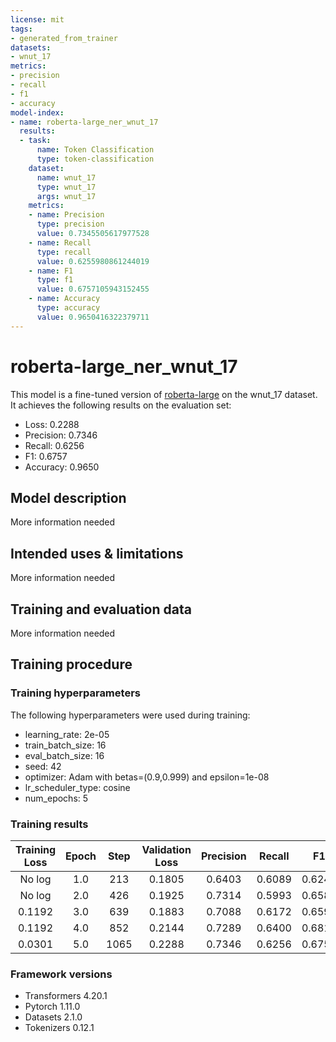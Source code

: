 ```yaml
---
license: mit
tags:
- generated_from_trainer
datasets:
- wnut_17
metrics:
- precision
- recall
- f1
- accuracy
model-index:
- name: roberta-large_ner_wnut_17
  results:
  - task:
      name: Token Classification
      type: token-classification
    dataset:
      name: wnut_17
      type: wnut_17
      args: wnut_17
    metrics:
    - name: Precision
      type: precision
      value: 0.7345505617977528
    - name: Recall
      type: recall
      value: 0.6255980861244019
    - name: F1
      type: f1
      value: 0.6757105943152455
    - name: Accuracy
      type: accuracy
      value: 0.9650416322379711
---
```


<!-- This model card has been generated automatically according to the information the Trainer had access to. You
should probably proofread and complete it, then remove this comment. -->

# roberta-large_ner_wnut_17

This model is a fine-tuned version of [roberta-large](https://huggingface.co/roberta-large) on the wnut_17 dataset.
It achieves the following results on the evaluation set:
- Loss: 0.2288
- Precision: 0.7346
- Recall: 0.6256
- F1: 0.6757
- Accuracy: 0.9650

## Model description

More information needed

## Intended uses & limitations

More information needed

## Training and evaluation data

More information needed

## Training procedure

### Training hyperparameters

The following hyperparameters were used during training:
- learning_rate: 2e-05
- train_batch_size: 16
- eval_batch_size: 16
- seed: 42
- optimizer: Adam with betas=(0.9,0.999) and epsilon=1e-08
- lr_scheduler_type: cosine
- num_epochs: 5

### Training results

| Training Loss | Epoch | Step | Validation Loss | Precision | Recall | F1     | Accuracy |
|:-------------:|:-----:|:----:|:---------------:|:---------:|:------:|:------:|:--------:|
| No log        | 1.0   | 213  | 0.1805          | 0.6403    | 0.6089 | 0.6242 | 0.9598   |
| No log        | 2.0   | 426  | 0.1925          | 0.7314    | 0.5993 | 0.6588 | 0.9624   |
| 0.1192        | 3.0   | 639  | 0.1883          | 0.7088    | 0.6172 | 0.6598 | 0.9637   |
| 0.1192        | 4.0   | 852  | 0.2144          | 0.7289    | 0.6400 | 0.6815 | 0.9655   |
| 0.0301        | 5.0   | 1065 | 0.2288          | 0.7346    | 0.6256 | 0.6757 | 0.9650   |


### Framework versions

- Transformers 4.20.1
- Pytorch 1.11.0
- Datasets 2.1.0
- Tokenizers 0.12.1
